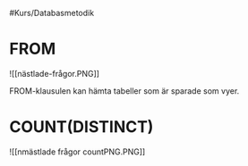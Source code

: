 #Kurs/Databasmetodik 

# FROM
![[nästlade-frågor.PNG]]

FROM-klausulen kan hämta tabeller som är sparade som vyer.

# COUNT(DISTINCT)
![[nmästlade frågor countPNG.PNG]]

